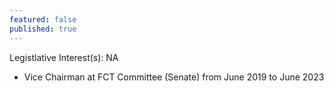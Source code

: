 ```yaml
---
featured: false
published: true
---
```

Legistlative Interest(s): NA

* Vice Chairman at FCT Committee (Senate) from June 2019 to June 2023
